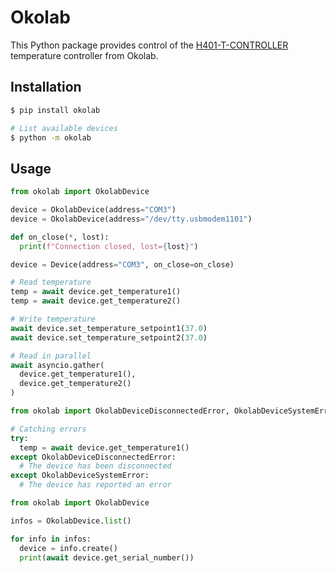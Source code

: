 # Okolab

This Python package provides control of the [H401-T-CONTROLLER](https://www.oko-lab.com/27-ivf/191-controllers-2) temperature controller from Okolab.


## Installation

```sh
$ pip install okolab

# List available devices
$ python -m okolab
```


## Usage

```py
from okolab import OkolabDevice

device = OkolabDevice(address="COM3")
device = OkolabDevice(address="/dev/tty.usbmodem1101")
```

```py
def on_close(*, lost):
  print(f"Connection closed, lost={lost}")

device = Device(address="COM3", on_close=on_close)
```

```py
# Read temperature
temp = await device.get_temperature1()
temp = await device.get_temperature2()

# Write temperature
await device.set_temperature_setpoint1(37.0)
await device.set_temperature_setpoint2(37.0)
```

```py
# Read in parallel
await asyncio.gather(
  device.get_temperature1(),
  device.get_temperature2()
)
```

```py
from okolab import OkolabDeviceDisconnectedError, OkolabDeviceSystemError

# Catching errors
try:
  temp = await device.get_temperature1()
except OkolabDeviceDisconnectedError:
  # The device has been disconnected
except OkolabDeviceSystemError:
  # The device has reported an error
```

```py
from okolab import OkolabDevice

infos = OkolabDevice.list()

for info in infos:
  device = info.create()
  print(await device.get_serial_number())
```
